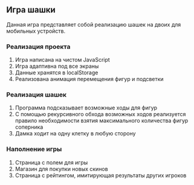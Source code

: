 <h2>Игра шашки</h2>

Данная игра представляет собой реализацию шашек на двоих для мобильных устройств.

<h3>Реализация проекта</h3>
<ol>
  <li>Игра написана на чистом JavaScript</li>
  <li>Игра адаптивна под все экраны</li>
  <li>Данные хранятся в localStorage</li>
  <li>Реализована анимация перемещения фигур и подсветки</li>
</ol>

<h3>Реализация шашек</h3>
<ol>
  <li>Программа подсказывает возможные ходы для фигур</li>
  <li>С помощью рекурсивного обхода возможных ходов реализуется правило необходимости взятия максимального количества фигур соперника</li>
  <li>Дамка ходит на одну клетку в любую сторону</li>
</ol>

<h3>Наполнение игры</h3>
<ol>
  <li>Страница с полем для игры</li>
  <li>Магазин для покупки новых скинов</li>
  <li>Страница с рейтингом, имитирующая результаты других игроков</li>
</ol>
